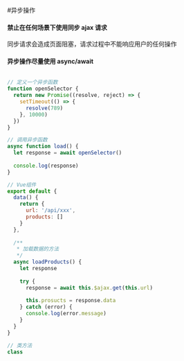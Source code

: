 #异步操作

#### 禁止在任何场景下使用同步 ajax 请求

同步请求会造成页面阻塞，请求过程中不能响应用户的任何操作

#### 异步操作尽量使用 async/await 

```javascript

// 定义一个异步函数
function openSelector {
  return new Promise((resolve, reject) => {
    setTimeout(() => {
      resolve(789)
    }, 10000)
  })
}

// 调用异步函数
async function load() {
  let response = await openSelector()
  
  console.log(response)
}

// Vue组件
export default {
  data() {
    return {
      url: '/api/xxx',
      products: []
    }
  },
  
  /**
   * 加载数据的方法
   */
  async loadProducts() {
    let response
    
    try {
      response = await this.$ajax.get(this.url)
      
      this.prosucts = response.data
    } catch (error) {
      console.log(error.message)
    }    
  }
}

// 类方法
class 
```